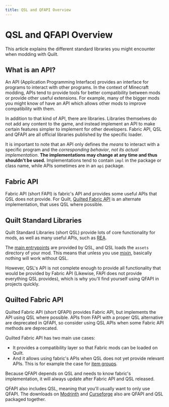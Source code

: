 ```yaml
---
title: QSL and QFAPI Overview
---
```


# QSL and QFAPI Overview

This article explains the different standard libraries you might encounter when modding with Quilt.

## What is an API?

An API (Application Programming Interface) provides an interface for programs to interact with other programs. In the context of Minecraft modding, APIs tend to provide tools for better compatibility between mods or provide other useful extensions. For example, many of the bigger mods you might know of have an API which allows other mods to improve compatibility with them.

In addition to that kind of API, there are libraries. Libraries themselves do not add any content to the game, and instead implement an API to make certain features simpler to implement for other developers. Fabric API, QSL and QFAPI are all official libraries published by the specific loader.

It is important to note that an API only defines the *means* to interact with a specific program and the *corresponding behavior*, *not its actual implementation*. **The implementations may change at any time and thus shouldn't be used.** Implementations tend to contain `impl` in the package or class name, while APIs sometimes are in an `api` package.

## Fabric API

Fabric API (short FAPI) is fabric's API and provides some useful APIs that QSL does not provide. For Quilt, [Quilted Fabric API](#quilted-fabric-api) is an alternate implementation, that uses QSL where possible.

## Quilt Standard Libraries

Quilt Standard Libraries (short QSL) provide lots of core functionality for mods, as well as many useful APIs, such as [REA](../data/rea).

The [main entrypoints](sideness#on-mod-initializers) are provided by QSL, and QSL loads the `assets` directory of your mod. This means that unless you use [mixin](mixins), basically nothing will work without QSL.

However, QSL's API is not complete enough to provide all functionality that would be provided by Fabric API (Likewise, FAPI does not provide everything QSL provides), which is why you'll find yourself using QFAPI in projects quickly.

## Quilted Fabric API

Quilted Fabric API (short QFAPI) provides Fabric API, but implements the API using QSL where possible. APIs from FAPI with a proper QSL alternative are deprecated in QFAPI, so consider using QSL APIs when some Fabric API methods are deprecated.

Quilted Fabric API has two main use cases:

- It provides a compatibility layer so that Fabric mods can be loaded on Quilt.
- And it allows using fabric's APIs when QSL does not yet provide relevant APIs. This is for example the case for [item groups](../items/first-item#adding-the-item-to-a-group).

Because QFAPI depends on QSL and needs to know fabric's implementation, it will always update after Fabric API and QSL released.

QFAPI also includes QSL, meaning that you'll usually want to only use QFAPI. The downloads on [Modrinth](https://modrinth.com/mod/qsl) and [Curseforge](https://www.curseforge.com/minecraft/mc-mods/qsl) also are QFAPI and QSL packaged together.
